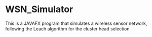 # WSN_Simulator
This is a JAVAFX program that simulates a wireless sensor network, following the Leach algorithm for the cluster head selection
